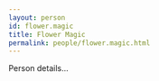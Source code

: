 ```yaml
---
layout: person
id: flower.magic
title: Flower Magic
permalink: people/flower.magic.html
---
```


Person details...